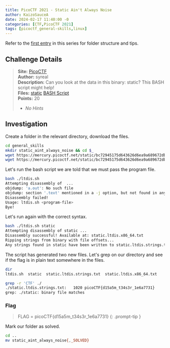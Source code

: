 ```yaml
---
title: PicoCTF 2021 - Static Ain't Always Noise
author: KaizoSauceA
date: 2024-02-17 11:40:00 -0
categories: [CTF,PicoCTF 2021]
tags: [picoctf_general-skills,linux]
---
```


Refer to the [first entry](../picoctf2021-obedient_cat) in this series for folder structure and tips.

## Challenge Details

> **Site:** [PicoCTF](https://play.picoctf.org/)  
> **Author:** syreal  
> **Description:** Can you look at the data in this binary: static? This BASH script might help!  
> **Files:** [static](https://mercury.picoctf.net/static/bc72945175d643626d6ea9a689672dbd/static) [BASH Script](https://mercury.picoctf.net/static/bc72945175d643626d6ea9a689672dbd/ltdis.sh)  
> **Points:** 20  
> * *No Hints*

## Investigation

Create a folder in the relevant directory, download the files.

```bash
cd general_skills
mkdir static_aint_always_noise && cd $_
wget https://mercury.picoctf.net/static/bc72945175d643626d6ea9a689672dbd/static
wget https://mercury.picoctf.net/static/bc72945175d643626d6ea9a689672dbd/ltdis.sh
```

Let's run the bash script we are told that we must pass the program file.

```bash
bash ./ltdis.sh 
Attempting disassembly of  ...
objdump: 'a.out': No such file
objdump: section '.text' mentioned in a -j option, but not found in any input file
Disassembly failed!
Usage: ltdis.sh <program-file>
Bye!
```

Let's run again with the correct syntax.

```bash
bash ./ltdis.sh static
Attempting disassembly of static ...
Disassembly successful! Available at: static.ltdis.x86_64.txt
Ripping strings from binary with file offsets...
Any strings found in static have been written to static.ltdis.strings.txt with file offset
```

The script has generated two new files. Let's grep on our directory and see if the flag is in plain text somewhere in the files.

```bash
dir                         
ltdis.sh  static  static.ltdis.strings.txt  static.ltdis.x86_64.txt

grep -r 'CTF' ./
./static.ltdis.strings.txt:   1020 picoCTF{d15a5m_t34s3r_1e6a7731}
grep: ./static: binary file matches
```

### Flag

> FLAG = picoCTF{d15a5m_t34s3r_1e6a7731}
{: .prompt-tip }

Mark our folder as solved.

```bash
cd ..
mv static_aint_always_noise{,_SOLVED}
```